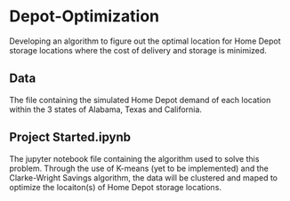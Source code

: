 # Depot-Optimization
Developing an algorithm to figure out the optimal location for Home Depot storage locations where the cost of delivery and storage is minimized. 

## Data
The file containing the simulated Home Depot demand of each location within the 3 states of Alabama, Texas and California.

## Project Started.ipynb
The jupyter notebook file containing the algorithm used to solve this problem. Through the use of K-means (yet to be implemented) and the Clarke-Wright Savings algorithm, the data will be clustered and maped to optimize the locaiton(s) of Home Depot storage locations. 

